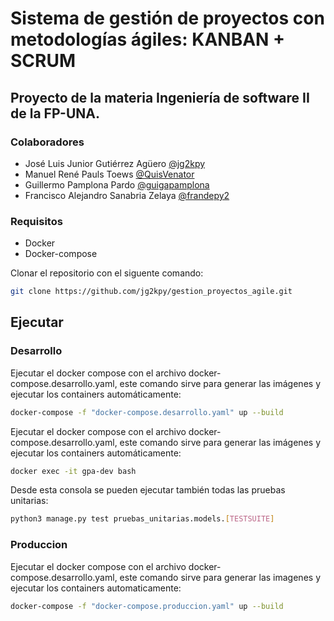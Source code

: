 # Sistema de gestión de proyectos con metodologías ágiles: KANBAN + SCRUM
## Proyecto de la materia Ingeniería de software II de la FP-UNA.

### Colaboradores
* José Luis Junior Gutiérrez Agüero [@jg2kpy](https://github.com/jg2kpy)
* Manuel René Pauls Toews [@QuisVenator](https://github.com/QuisVenator)
* Guillermo Pamplona Pardo [@guigapamplona](https://github.com/guigapamplona)
* Francisco Alejandro Sanabria Zelaya [@frandepy2](https://github.com/frandepy2)

### Requisitos
* Docker
* Docker-compose

Clonar el repositorio con el siguente comando:
```bash
git clone https://github.com/jg2kpy/gestion_proyectos_agile.git
```

## Ejecutar
### Desarrollo
Ejecutar el docker compose con el archivo docker-compose.desarrollo.yaml, este comando sirve para generar las imágenes y ejecutar los containers automáticamente:
```bash
docker-compose -f "docker-compose.desarrollo.yaml" up --build
```

Ejecutar el docker compose con el archivo docker-compose.desarrollo.yaml, este comando sirve para generar las imágenes y ejecutar los containers automáticamente:
```bash
docker exec -it gpa-dev bash
```

Desde esta consola se pueden ejecutar también todas las pruebas unitarias:
```bash
python3 manage.py test pruebas_unitarias.models.[TESTSUITE]
```

### Produccion
Ejecutar el docker compose con el archivo docker-compose.desarrollo.yaml, este comando sirve para generar las imagenes y ejecutar los containers automaticamente:
```bash
docker-compose -f "docker-compose.produccion.yaml" up --build
```
